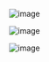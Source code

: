 
![image](https://user-images.githubusercontent.com/4015406/161809127-0cdf516e-9649-438b-9264-76c1b5ae64c6.png)

![image](https://user-images.githubusercontent.com/4015406/161810239-083ac643-eb68-4549-9c84-c81d0a0d5794.png)

![image](https://user-images.githubusercontent.com/4015406/161810653-5e6c0764-9e00-4c9f-948d-cda7b64eb7e8.png)
